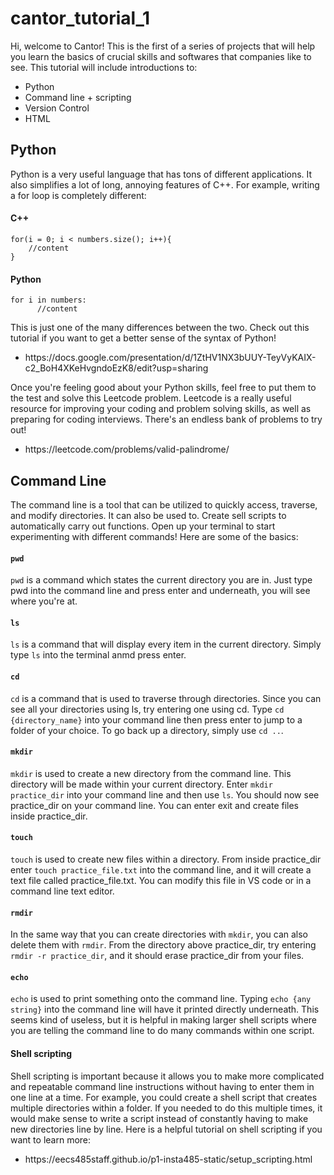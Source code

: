 # cantor_tutorial_1
<p>Hi, welcome to Cantor! This is the first of a series of projects that will help you learn the basics of crucial skills and softwares that companies like to see. This tutorial will include introductions to:
</p>
<ul>
  <li>Python</li>
  <li>Command line + scripting</li>
  <li>Version Control</li>
  <li>HTML</li>
</ul>
 
<h2>Python</h2>
<p>
  Python is a very useful language that has tons of different applications. It also simplifies a lot of long, annoying features of C++. For example, writing a for loop is completely different:
</p>
<p>
<h4>C++</h4>
<code>for(i = 0; i < numbers.size(); i++){
    //content
}
</code>
 </p>

<p>
 <h4>Python</h4>
<code>for i in numbers: 
      //content</code>
</p>

<p>
  This is just one of the many differences between the two. Check out this tutorial if you want to get a better sense of the syntax of Python! <ul><li>https://docs.google.com/presentation/d/1ZtHV1NX3bUUY-TeyVyKAIX-c2_BoH4XKeHvgndoEzK8/edit?usp=sharing</li></ul>
</p>
<p>
  Once you're feeling good about your Python skills, feel free to put them to the test and solve this Leetcode problem. Leetcode is a really useful resource for improving your coding and problem solving skills, as well as preparing for coding interviews. There's an endless bank of problems to try out!
  <ul><li>https://leetcode.com/problems/valid-palindrome/</li></ul>
  
</p>



<h2>Command Line</h2>
<p>
  The command line is a tool that can be utilized to quickly access, traverse, and modify directories. It can also be used to. Create sell scripts to automatically carry out functions. Open up your terminal to start experimenting with different commands! Here are some of the basics:
</p>

<h4><code>pwd</code></h4>
<p>
  <code>pwd</code> is a command which states the current directory you are in. Just type pwd into the command line and press enter and underneath, you will see where you're at.
 </p>

<h4><code>ls</code></h4>
<p>
  <code>ls</code> is a command that will display every item in the current directory. Simply type <code>ls</code> into the terminal anmd press enter.
 </p>
 
 <h4><code>cd</code></h4>
<p>
  <code>cd</code> is a command that is used to traverse through directories. Since you can see all your directories using ls, try entering one using cd. Type <code>cd {directory_name}</code> into your command line then press enter to jump to a folder of your choice. To go back up a directory, simply use <code>cd ..</code>. 
 </p>

 <h4><code>mkdir</code></h4>
<p>
  <code>mkdir</code> is used to create a new directory from the command line. This directory will be made within your current directory. Enter <code>mkdir practice_dir</code> into your command line and then use <code>ls</code>. You should now see practice_dir on your command line. You can enter exit and create files inside practice_dir.
 </p>
 
 <h4><code>touch</code></h4>
<p>
  <code>touch</code> is used to create new files within a directory. From inside practice_dir enter <code>touch practice_file.txt</code> into the command line, and it will create a text file called practice_file.txt. You can modify this file in VS code or in a command line text editor.
 </p>

<h4><code>rmdir</code></h4>
<p>
 In the same way that you can create directories with <code>mkdir</code>, you can also delete them with <code>rmdir</code>. From the directory above practice_dir, try entering <code>rmdir -r practice_dir</code>, and it should erase practice_dir from your files.
</p>

<h4><code>echo</code></h4>
<p>
 <code>echo</code> is used to print something onto the command line. Typing <code>echo {any string}</code> into the command line will have it printed directly underneath. This seems kind of useless, but it is helpful in making larger shell scripts where you are telling the command line to do many commands within one script.
</p>

<h4>Shell scripting</h4>
  <p>Shell scripting is important because it allows you to make more complicated and repeatable command line instructions without having to enter them in one line at a time. For example, you could create a shell script that creates multiple directories within a folder. If you needed to do this multiple times, it would make sense to write a script instead of constantly having to make new directories line by line. Here is a helpful tutorial on shell scripting if you want to learn more:
  </p>
  <ul><li>https://eecs485staff.github.io/p1-insta485-static/setup_scripting.html</li></ul>
 
